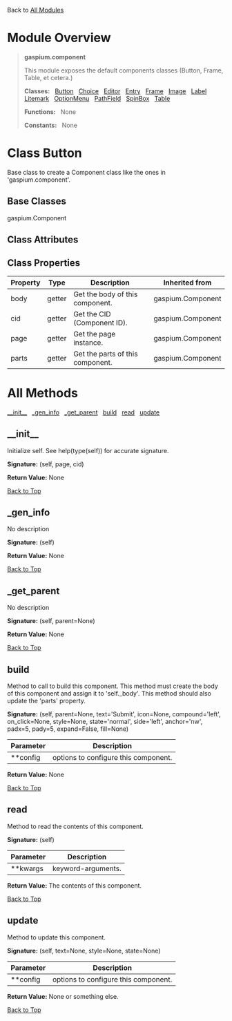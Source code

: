 Back to [All Modules](https://github.com/pyrustic/gaspium/blob/master/docs/modules/README.md#readme)

# Module Overview

> **gaspium.component**
> 
> This module exposes the default components classes (Button, Frame, Table, et cetera.)
>
> **Classes:** &nbsp; [Button](https://github.com/pyrustic/gaspium/blob/master/docs/modules/content/gaspium.component/content/classes/Button.md#class-button) &nbsp; [Choice](https://github.com/pyrustic/gaspium/blob/master/docs/modules/content/gaspium.component/content/classes/Choice.md#class-choice) &nbsp; [Editor](https://github.com/pyrustic/gaspium/blob/master/docs/modules/content/gaspium.component/content/classes/Editor.md#class-editor) &nbsp; [Entry](https://github.com/pyrustic/gaspium/blob/master/docs/modules/content/gaspium.component/content/classes/Entry.md#class-entry) &nbsp; [Frame](https://github.com/pyrustic/gaspium/blob/master/docs/modules/content/gaspium.component/content/classes/Frame.md#class-frame) &nbsp; [Image](https://github.com/pyrustic/gaspium/blob/master/docs/modules/content/gaspium.component/content/classes/Image.md#class-image) &nbsp; [Label](https://github.com/pyrustic/gaspium/blob/master/docs/modules/content/gaspium.component/content/classes/Label.md#class-label) &nbsp; [Litemark](https://github.com/pyrustic/gaspium/blob/master/docs/modules/content/gaspium.component/content/classes/Litemark.md#class-litemark) &nbsp; [OptionMenu](https://github.com/pyrustic/gaspium/blob/master/docs/modules/content/gaspium.component/content/classes/OptionMenu.md#class-optionmenu) &nbsp; [PathField](https://github.com/pyrustic/gaspium/blob/master/docs/modules/content/gaspium.component/content/classes/PathField.md#class-pathfield) &nbsp; [SpinBox](https://github.com/pyrustic/gaspium/blob/master/docs/modules/content/gaspium.component/content/classes/SpinBox.md#class-spinbox) &nbsp; [Table](https://github.com/pyrustic/gaspium/blob/master/docs/modules/content/gaspium.component/content/classes/Table.md#class-table)
>
> **Functions:** &nbsp; None
>
> **Constants:** &nbsp; None

# Class Button
Base class to create a Component class like the ones in 'gaspium.component'.

## Base Classes
gaspium.Component

## Class Attributes


## Class Properties
|Property|Type|Description|Inherited from|
|---|---|---|---|
|body|getter|Get the body of this component.|gaspium.Component|
|cid|getter|Get the CID (Component ID).|gaspium.Component|
|page|getter|Get the page instance.|gaspium.Component|
|parts|getter|Get the parts of this component.|gaspium.Component|



# All Methods
[\_\_init\_\_](#__init__) &nbsp; [\_gen\_info](#_gen_info) &nbsp; [\_get\_parent](#_get_parent) &nbsp; [build](#build) &nbsp; [read](#read) &nbsp; [update](#update)

## \_\_init\_\_
Initialize self.  See help(type(self)) for accurate signature.



**Signature:** (self, page, cid)



**Return Value:** None

[Back to Top](#module-overview)


## \_gen\_info
No description



**Signature:** (self)



**Return Value:** None

[Back to Top](#module-overview)


## \_get\_parent
No description



**Signature:** (self, parent=None)



**Return Value:** None

[Back to Top](#module-overview)


## build
Method to call to build this component.
This method must create the body of this component and assign it to 'self._body'.
This method should also update the 'parts' property.




**Signature:** (self, parent=None, text='Submit', icon=None, compound='left', on\_click=None, style=None, state='normal', side='left', anchor='nw', padx=5, pady=5, expand=False, fill=None)

|Parameter|Description|
|---|---|
| \*\*config| options to configure this component.|



**Return Value:** None

[Back to Top](#module-overview)


## read
Method to read the contents of this component.




**Signature:** (self)

|Parameter|Description|
|---|---|
| \*\*kwargs| keyword-arguments.|



**Return Value:** The contents of this component.

[Back to Top](#module-overview)


## update
Method to update this component.




**Signature:** (self, text=None, style=None, state=None)

|Parameter|Description|
|---|---|
| \*\*config| options to configure this component.|



**Return Value:** None or something else.

[Back to Top](#module-overview)



